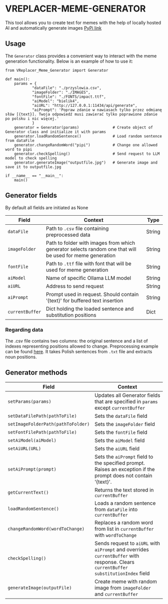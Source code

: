 # VREPLACER-MEME-GENERATOR
This tool allows you to create text for memes with the help of locally hosted AI and automatically generate images
[PyPi link](https://pypi.org/project/VReplacer-Meme-Generator)

## Usage
The `Generator` class provides a convenient way to interact with the meme generation functionality. Below is an example of how to use it:
```
from VReplacer_Meme_Generator import Generator

def main():
    params = {
            "dataFile": "./przyslowia.csv",
            "imageFolder": "./IMAGES",
            "fontFile": "./FONTS/impact.ttf",
            "aiModel": "bielik4",
            "aiURL": "http://127.0.0.1:11434/api/generate",
            "aiPrompt": 'Popraw zdanie w nawiasach tylko przez odmianę słów [{text}]. Twoja odpowiedź musi zawierać tylko poprawione zdanie po polsku i nic więcej.'
            }
    generator = Generator(params)               # Create object of Generator class and initialize it with params
    generator.loadRandomSentence()              # Load random sentence from dataFile
    generator.changeRandomWord("pipi")          # Change one allowed word to pipi
    generator.checkSpelling()                   # Send request to LLM model to check spelling
    generator.generateImage("outputfile.jpg")   # Generate image and save it to outputfile.jpg

if __name__ == "__main__":
    main()
```

## Generator fields
By default all fields are initiated as None

| Field | Context | Type |
|----------|----------|----------|
| `dataFile` | Path to `.csv` file containing preprocessed data | String |
| `imageFolder` | Path to folder with images from which generator selects random one that will be used for meme generation | String |
| `fontFile` | Path to `.ttf` file with font that will be used for meme generation| String |
| `aiModel` | Name of specific Ollama LLM model | String |
| `aiURL` | Address to send request | String |
| `aiPrompt` | Prompt used in request. Should contain '{text}' for buffered text insertion | String |
| `currentBuffer` | Dict holding the loaded sentence and substitution positions | Dict |

### Regarding data
The .csv file contains two columns: the original sentence and a list of indexes representing positions allowed to change. Preprocessing example can be found [here](.\SRC\DataProcessing.py). It takes Polish sentences from `.txt` file and extracts noun positions.

## Generator methods
| Field | Context | 
|----------|----------|
| `setParams(params)` | Updates all Generator fields that are specified in `params` except `currentBuffer` | 
| `setDataFilePath(pathToFile)` | Sets the `dataFile` field |
| `setImageFolderPath(pathToFolder)` | Sets the `imageFolder` field |
| `setFontFilePath(pathToFile)` | Sets the `fontFile` field |
| `setAiModel(aiModel)` | Sets the `aiModel` field |
| `setAiURL(URL)` | Sets the `aiURL` field |
| `setAiPrompt(prompt)` | Sets the `aiPrompt` field to the specified prompt. Raises an exception if the prompt does not contain '{text}'. |
| `getCurrentText()` | Returns the text stored in `currentBuffer` | 
| `loadRandomSentence()` | Loads a random sentence from `dataFile` into `currentBuffer` | 
| `changeRandomWord(wordToChange)` | Replaces a random word from list in `currentBuffer` with `wordToChange` | 
| `checkSpelling()` | Sends request to `aiURL` with `aiPrompt` and overrides `currentBuffer` with response. Clears `currentBuffer` `substitutionIndex` field | 
| `generateImage(outputFile)` | Create meme with random image from `imageFolder` and `currentBuffer` | 

